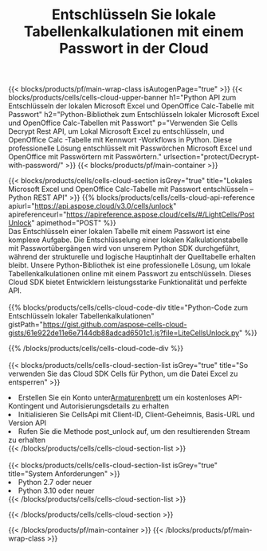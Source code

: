 ﻿---
title:  Entschlüsseln Sie lokale Tabellenkalkulationen mit einem Passwort in der Cloud
description:  Cloud-APIs und SDKs für Microsoft Excel und OpenOffice Calc freischalten. Tabellenkalkulationen werden mit der Cells-Cloud API entschlüsselt. Das SDK unterstützt verschiedene Entwicklungssprachen. Dazu gehören Android, C#, Go, Java, NodeJS, Perl, PHP, Python, Ruby und Swift.
---
{{< blocks/products/pf/main-wrap-class isAutogenPage="true" >}}
{{< blocks/products/cells/cells-cloud-upper-banner h1="Python API zum Entschlüsseln der lokalen Microsoft Excel und OpenOffice Calc-Tabelle mit Passwort" h2="Python-Bibliothek zum Entschlüsseln lokaler Microsoft Excel und OpenOffice Calc-Tabellen mit Passwort" p="Verwenden Sie Cells Decrypt Rest API, um Lokal Microsoft Excel zu entschlüsseln, und OpenOffice Calc -Tabelle mit Kennwort -Workflows in Python. Diese professionelle Lösung entschlüsselt mit Passwörchen Microsoft Excel und OpenOffice mit Passwörtern mit Passwörtern." urlsection="protect/Decrypt-with-password/" >}}
{{< blocks/products/pf/main-container >}}

{{< blocks/products/cells/cells-cloud-section isGrey="true" title="Lokales Microsoft Excel und OpenOffice Calc-Tabelle mit Passwort entschlüsseln – Python REST API" >}}
{{% blocks/products/cells/cells-cloud-api-reference apiurl="https://api.aspose.cloud/v3.0/cells/unlock" apireferenceurl="https://apireference.aspose.cloud/cells/#/LightCells/PostUnlock" apimethod="POST" %}}
<br/>
Das Entschlüsseln einer lokalen Tabelle mit einem Passwort ist eine komplexe Aufgabe. Die Entschlüsselung einer lokalen Kalkulationstabelle mit Passwortübergängen wird von unserem Python SDK durchgeführt, während der strukturelle und logische Hauptinhalt der Quelltabelle erhalten bleibt. Unsere Python-Bibliothek ist eine professionelle Lösung, um lokale Tabellenkalkulationen online mit einem Passwort zu entschlüsseln. Dieses Cloud SDK bietet Entwicklern leistungsstarke Funktionalität und perfekte API.
<br/>
<br/>
{{% blocks/products/cells/cells-cloud-code-div title="Python-Code zum Entschlüsseln lokaler Tabellenkalkulationen" gistPath="https://gist.github.com/aspose-cells-cloud-gists/61e922de11e6e7144db88adcad6501c1.js?file=LiteCellsUnlock.py" %}}
  
{{% /blocks/products/cells/cells-cloud-code-div %}}
<br/>
<br/>
{{< blocks/products/cells/cells-cloud-section-list isGrey="true" title="So verwenden Sie das Cloud SDK Cells für Python, um die Datei Excel zu entsperren" >}}
<li> Erstellen Sie ein Konto unter<a href="https://dashboard.aspose.cloud/">Armaturenbrett</a> um ein kostenloses API-Kontingent und Autorisierungsdetails zu erhalten</li>
<li>Initialisieren Sie CellsApi mit Client-ID, Client-Geheimnis, Basis-URL und Version API</li>
<li>Rufen Sie die Methode post_unlock auf, um den resultierenden Stream zu erhalten</li>
{{< /blocks/products/cells/cells-cloud-section-list >}}
<br/>
<br/>
{{< blocks/products/cells/cells-cloud-section-list isGrey="true" title="System Anforderungen" >}}
<li>Python 2.7 oder neuer</li>
<li>Python 3.10 oder neuer</li>
{{< /blocks/products/cells/cells-cloud-section-list >}}

{{< /blocks/products/cells/cells-cloud-section >}}

{{< /blocks/products/pf/main-container >}}
{{< /blocks/products/pf/main-wrap-class >}}
